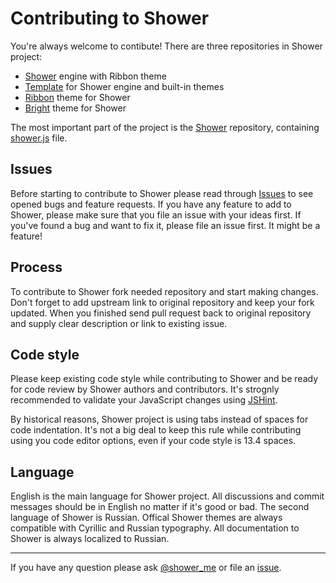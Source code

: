 # Contributing to Shower

You're always welcome to contibute! There are three repositories in Shower project:

- [Shower](https://github.com/shower/shower) engine with Ribbon theme
- [Template](https://github.com/shower) for Shower engine and built-in themes
- [Ribbon](https://github.com/shower/ribbon) theme for Shower
- [Bright](https://github.com/shower/bright) theme for Shower

The most important part of the project is the [Shower](https://github.com/shower/shower) repository, containing [shower.js](https://github.com/shower/shower/blob/master/shower.js) file.

## Issues

Before starting to contribute to Shower please read through [Issues](https://github.com/shower/shower/issues?state=open) to see opened bugs and feature requests. If you have any feature to add to Shower, please make sure that you file an issue with your ideas first. If you've found a bug and want to fix it, please file an issue first. It might be a feature!


## Process

To contribute to Shower fork needed repository and start making changes. Don't forget to add upstream link to original repository and keep your fork updated. When you finished send pull request back to original repository and supply clear description or link to existing issue.

## Code style

Please keep existing code style while contributing to Shower and be ready for code review by Shower authors and contributors. It's strognly recommended to validate your JavaScript changes using [JSHint](http://jshint.com/).

By historical reasons, Shower project is using tabs instead of spaces for code indentation. It's not a big deal to keep this rule while contributing using you code editor options, even if your code style is 13.4 spaces.

## Language

English is the main language for Shower project. All discussions and commit messages should be in English no matter if it's good or bad. The second language of Shower is Russian. Offical Shower themes are always compatible with Cyrillic and Russian typography. All documentation to Shower is always localized to Russian.

---
If you have any question please ask [@shower_me](http://twitter.com/shower_me/) or file an [issue](https://github.com/shower/shower/issues?state=open).
